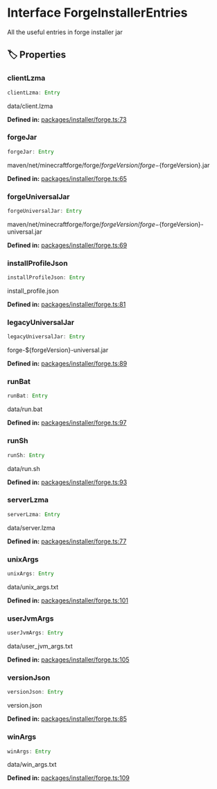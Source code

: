 # Interface ForgeInstallerEntries

All the useful entries in forge installer jar
## 🏷️ Properties

### clientLzma <Badge type="info" text="optional" />

```ts
clientLzma: Entry
```
data/client.lzma
<p style="font-size: 14px; color: var(--vp-c-text-2)">
<strong>Defined in:</strong> <a href="https://github.com/voxelum/minecraft-launcher-core-node/blob/master/packages/installer/forge.ts#L73" target="_blank" rel="noreferrer">packages/installer/forge.ts:73</a>
</p>


### forgeJar <Badge type="info" text="optional" />

```ts
forgeJar: Entry
```
maven/net/minecraftforge/forge/${forgeVersion}/forge-${forgeVersion}.jar
<p style="font-size: 14px; color: var(--vp-c-text-2)">
<strong>Defined in:</strong> <a href="https://github.com/voxelum/minecraft-launcher-core-node/blob/master/packages/installer/forge.ts#L65" target="_blank" rel="noreferrer">packages/installer/forge.ts:65</a>
</p>


### forgeUniversalJar <Badge type="info" text="optional" />

```ts
forgeUniversalJar: Entry
```
maven/net/minecraftforge/forge/${forgeVersion}/forge-${forgeVersion}-universal.jar
<p style="font-size: 14px; color: var(--vp-c-text-2)">
<strong>Defined in:</strong> <a href="https://github.com/voxelum/minecraft-launcher-core-node/blob/master/packages/installer/forge.ts#L69" target="_blank" rel="noreferrer">packages/installer/forge.ts:69</a>
</p>


### installProfileJson <Badge type="info" text="optional" />

```ts
installProfileJson: Entry
```
install_profile.json
<p style="font-size: 14px; color: var(--vp-c-text-2)">
<strong>Defined in:</strong> <a href="https://github.com/voxelum/minecraft-launcher-core-node/blob/master/packages/installer/forge.ts#L81" target="_blank" rel="noreferrer">packages/installer/forge.ts:81</a>
</p>


### legacyUniversalJar <Badge type="info" text="optional" />

```ts
legacyUniversalJar: Entry
```
forge-${forgeVersion}-universal.jar
<p style="font-size: 14px; color: var(--vp-c-text-2)">
<strong>Defined in:</strong> <a href="https://github.com/voxelum/minecraft-launcher-core-node/blob/master/packages/installer/forge.ts#L89" target="_blank" rel="noreferrer">packages/installer/forge.ts:89</a>
</p>


### runBat <Badge type="info" text="optional" />

```ts
runBat: Entry
```
data/run.bat
<p style="font-size: 14px; color: var(--vp-c-text-2)">
<strong>Defined in:</strong> <a href="https://github.com/voxelum/minecraft-launcher-core-node/blob/master/packages/installer/forge.ts#L97" target="_blank" rel="noreferrer">packages/installer/forge.ts:97</a>
</p>


### runSh <Badge type="info" text="optional" />

```ts
runSh: Entry
```
data/run.sh
<p style="font-size: 14px; color: var(--vp-c-text-2)">
<strong>Defined in:</strong> <a href="https://github.com/voxelum/minecraft-launcher-core-node/blob/master/packages/installer/forge.ts#L93" target="_blank" rel="noreferrer">packages/installer/forge.ts:93</a>
</p>


### serverLzma <Badge type="info" text="optional" />

```ts
serverLzma: Entry
```
data/server.lzma
<p style="font-size: 14px; color: var(--vp-c-text-2)">
<strong>Defined in:</strong> <a href="https://github.com/voxelum/minecraft-launcher-core-node/blob/master/packages/installer/forge.ts#L77" target="_blank" rel="noreferrer">packages/installer/forge.ts:77</a>
</p>


### unixArgs <Badge type="info" text="optional" />

```ts
unixArgs: Entry
```
data/unix_args.txt
<p style="font-size: 14px; color: var(--vp-c-text-2)">
<strong>Defined in:</strong> <a href="https://github.com/voxelum/minecraft-launcher-core-node/blob/master/packages/installer/forge.ts#L101" target="_blank" rel="noreferrer">packages/installer/forge.ts:101</a>
</p>


### userJvmArgs <Badge type="info" text="optional" />

```ts
userJvmArgs: Entry
```
data/user_jvm_args.txt
<p style="font-size: 14px; color: var(--vp-c-text-2)">
<strong>Defined in:</strong> <a href="https://github.com/voxelum/minecraft-launcher-core-node/blob/master/packages/installer/forge.ts#L105" target="_blank" rel="noreferrer">packages/installer/forge.ts:105</a>
</p>


### versionJson <Badge type="info" text="optional" />

```ts
versionJson: Entry
```
version.json
<p style="font-size: 14px; color: var(--vp-c-text-2)">
<strong>Defined in:</strong> <a href="https://github.com/voxelum/minecraft-launcher-core-node/blob/master/packages/installer/forge.ts#L85" target="_blank" rel="noreferrer">packages/installer/forge.ts:85</a>
</p>


### winArgs <Badge type="info" text="optional" />

```ts
winArgs: Entry
```
data/win_args.txt
<p style="font-size: 14px; color: var(--vp-c-text-2)">
<strong>Defined in:</strong> <a href="https://github.com/voxelum/minecraft-launcher-core-node/blob/master/packages/installer/forge.ts#L109" target="_blank" rel="noreferrer">packages/installer/forge.ts:109</a>
</p>


